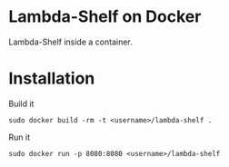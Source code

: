 # Lambda-Shelf on Docker
Lambda-Shelf inside a container.

# Installation

Build it
```
sudo docker build -rm -t <username>/lambda-shelf .
```

Run it
```
sudo docker run -p 8080:8080 <username>/lambda-shelf
```
